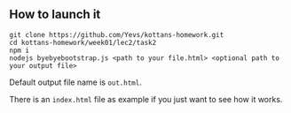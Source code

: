 ## How to launch it

```
git clone https://github.com/Yevs/kottans-homework.git
cd kottans-homework/week01/lec2/task2
npm i
nodejs byebyebootstrap.js <path to your file.html> <optional path to your output file>
```

Default output file name is `out.html`.

There is an `index.html` file as example if you just want to see how it works.
